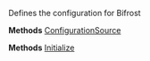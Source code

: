 Defines the configuration for Bifrost

**Methods**
[ConfigurationSource](Bifrost.Configuration.IConfigure.ConfigurationSource)


**Methods**
[Initialize](Bifrost.Configuration.IConfigure.Initialize)

